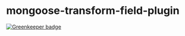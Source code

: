 # mongoose-transform-field-plugin

[![Greenkeeper badge](https://badges.greenkeeper.io/Alorel/mongoose-transform-field-plugin.svg)](https://greenkeeper.io/)